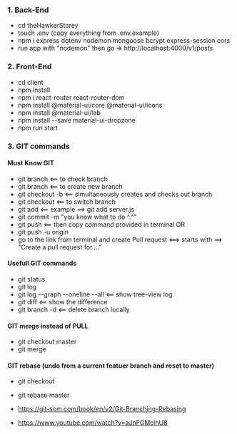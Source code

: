 ### 1. Back-End

- cd theHawkerStorey
- touch .env (copy everything from .env.example)
- npm i express dotenv nodemon mongoose bcrypt express-session cors
- run app with "nodemon" then go => http://localhost:4000/v1/posts

### 2. Front-End

- cd client
- npm install
- npm i react-router react-router-dom
- npm install @material-ui/core @material-ui/icons
- npm install @material-ui/lab 
- npm install --save material-ui-dropzone
- npm run start

### 3. GIT commands

#### Must Know GIT

- git branch <== to check branch
- git branch <branchName> <== to create new branch
- git checkout -b <newBranchName> <== simultaneously creates and checks out branch
- git checkout <branchName> <== to switch branch
- git add <fileYouWorkedOn> <== example ==> git add server.js
- git commit -m "you know what to do ^.^"
- git push <== then copy command provided in terminal
  OR
- git push -u origin <branchName>
- go to the link from terminal and create Pull request <==> starts with ==> "Create a pull request for...."

#### Usefull GIT commands

- git status
- git log
- git log --graph --oneline --all <== show tree-view log
- git diff <== show the difference
- git branch -d <branchName> <== delete branch locally

#### GIT merge instead of PULL

- git checkout master
- git merge <branchName>

#### GIT rebase (undo from a current featuer branch and reset to master)

- git checkout <experiment>
- git rebase master

- https://git-scm.com/book/en/v2/Git-Branching-Rebasing
- https://www.youtube.com/watch?v=aJnFGMclhU8
